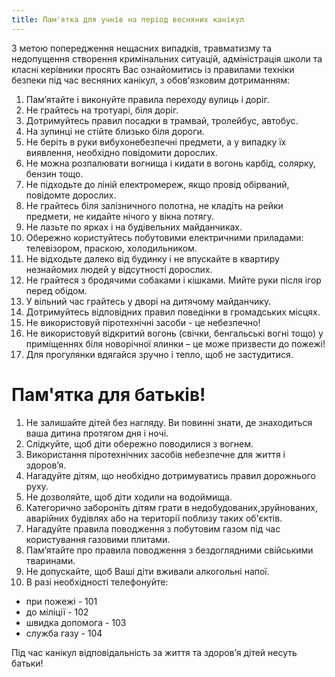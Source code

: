 ```yaml
---
title: Пам'ятка для учнів на період весняних канікул
---
```


З метою попередження нещасних випадків, травматизму та недопущення створення кримінальних ситуацій, адміністрація школи та класні керівники просять Вас ознайомитись із правилами техніки безпеки під час весняних канікул, з обов'язковим дотриманням:

1. Пам’ятайте і виконуйте правила переходу вулиць і доріг.
1. Не грайтесь на тротуарі, біля доріг.
1. Дотримуйтесь правил посадки в трамвай, тролейбус, автобус.
1. На зупинці не стійте близько біля дороги.
1. Не беріть в руки вибухонебезпечні предмети, а у випадку їх виявлення, необхідно повідомити дорослих.
1. Не можна розпалювати вогнища і кидати в вогонь карбід, солярку, бензин тощо.
1. Не підходьте до ліній електромереж, якщо провід обірваний, повідомте дорослих.
1. Не грайтесь біля залізничного полотна, не кладіть на рейки предмети, не кидайте нічого у вікна потягу.
1. Не лазьте по ярках і на будівельних майданчиках.
1. Обережно користуйтесь побутовими електричними приладами: телевізором, праскою, холодильником.
1. Не відходьте далеко від будинку і не впускайте в квартиру незнайомих людей у відсутності дорослих.
1. Не грайтеся з бродячими собаками і кішками. Мийте руки після ігор перед обідом.
1. У вільний час грайтесь у дворі на дитячому майданчику.
1. Дотримуйтесь відповідних правил поведінки в громадських місцях.
1. Не використовуй піротехнічні засоби - це небезпечно!
1. Не використовуй відкритий вогонь (свічки, бенгальські вогні тощо) у приміщеннях біля новорічної ялинки – це може призвести до пожежі!
1. Для прогулянки вдягайся зручно і тепло, щоб не застудитися.

# Пам'ятка для батьків!

1. Не залишайте дітей без нагляду. Ви повинні знати, де знаходиться ваша дитина протягом дня і ночі.
1. Слідкуйте, щоб діти обережно поводилися з вогнем.
1. Використання піротехнічних засобів небезпечне для життя і здоров’я.
1. Нагадуйте дітям, що необхідно дотримуватись правил дорожнього руху.
1. Не дозволяйте, щоб діти ходили на водоймища.
1. Категорично забороніть дітям грати в недобудованих,зруйнованих, аварійних будівлях або на території поблизу таких об'єктів.
1. Нагадуйте правила поводження з побутовим газом під час користування газовими плитами.
1. Пам’ятайте про правила поводження з бездоглядними свійськими тваринами.
1. Не допускайте, щоб Ваші діти вживали алкогольні напої.
1. В разі необхідності телефонуйте:

- при пожежі - 101
- до міліції - 102
- швидка допомога - 103
- служба газу - 104

Під час канікул відповідальність за життя та здоров’я дітей несуть батьки!
